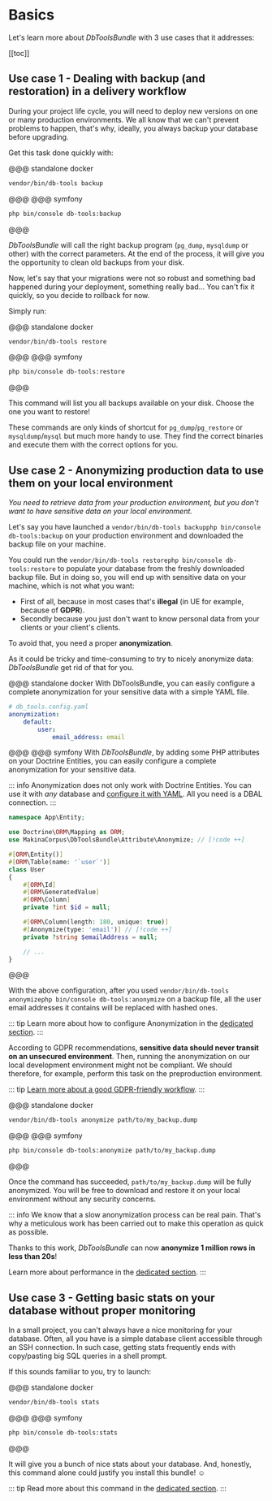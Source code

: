 # Basics

Let's learn more about *DbToolsBundle* with 3 use
cases that it addresses:

[[toc]]

## Use case 1 - Dealing with backup (and restoration) in a delivery workflow

During your project life cycle, you will need to deploy new versions on one or
many production environments. We all know that we can't prevent problems to
happen, that's why, ideally, you always backup your database before upgrading.

Get this task done quickly with:

@@@ standalone docker
```sh
vendor/bin/db-tools backup
```
@@@
@@@ symfony
```sh
php bin/console db-tools:backup
```
@@@

*DbToolsBundle* will call the right backup program (`pg_dump`, `mysqldump` or
other) with the correct parameters. At the end of the process, it will give you
the opportunity to clean old backups from your disk.

Now, let's say that your migrations were not so robust and something bad
happened during your deployment, something really bad... You can't fix it
quickly, so you decide to rollback for now.

Simply run:

@@@ standalone docker
```sh
vendor/bin/db-tools restore
```
@@@
@@@ symfony
```sh
php bin/console db-tools:restore
```
@@@

This command will list you all backups available on your disk. Choose the one
you want to restore!

These commands are only kinds of shortcut for `pg_dump`/`pg_restore` or
`mysqldump`/`mysql` but much more handy to use. They find the correct binaries
and execute them with the correct options for you.

## Use case 2 - Anonymizing production data to use them on your local environment

*You need to retrieve data from your production environment, but you don't want to
have sensitive data on your local environment.*

Let's say you have launched a <span db-tools-flavor="standalone docker">`vendor/bin/db-tools backup`</span><span db-tools-flavor="symfony">`php bin/console db-tools:backup`</span> on your production environment
and downloaded the backup file on your machine.

You could run the <span db-tools-flavor="standalone docker">`vendor/bin/db-tools restore`</span><span db-tools-flavor="symfony">`php bin/console db-tools:restore`</span> to populate your database from the
freshly downloaded backup file. But in doing so, you will end up with sensitive
data on your machine, which is not what you want:
* First of all, because in most cases that's **illegal**
  (in UE for example, because of **GDPR**).
* Secondly because you just don't want to know personal data from your
  clients or your client's clients.

To avoid that, you need a proper **anonymization**.

As it could be tricky and time-consuming to try to nicely anonymize data:
*DbToolsBundle* get rid of that for you.

@@@ standalone docker
With DbToolsBundle, you can easily configure a complete anonymization for
your sensitive data with a simple YAML file.

```yml
# db_tools.config.yaml
anonymization:
    default:
        user:
            email_address: email
```
@@@
@@@ symfony
With *DbToolsBundle*, by adding some PHP attributes on your Doctrine Entities,
you can easily configure a complete anonymization for your sensitive data.

::: info
Anonymization does not only work with Doctrine Entities. You can use it with
*any* database and [configure it with YAML](../configuration/basics#anonymization). All you need is a DBAL connection.
:::

```php
namespace App\Entity;

use Doctrine\ORM\Mapping as ORM;
use MakinaCorpus\DbToolsBundle\Attribute\Anonymize; // [!code ++]

#[ORM\Entity()]
#[ORM\Table(name: '`user`')]
class User
{
    #[ORM\Id]
    #[ORM\GeneratedValue]
    #[ORM\Column]
    private ?int $id = null;

    #[ORM\Column(length: 180, unique: true)]
    #[Anonymize(type: 'email')] // [!code ++]
    private ?string $emailAddress = null;

    // ...
}
```
@@@

With the above configuration, after you used <span db-tools-flavor="standalone docker">`vendor/bin/db-tools anonymize`</span><span db-tools-flavor="symfony">`php bin/console db-tools:anonymize`</span> on a backup file,
all the user email addresses it contains will be replaced with hashed ones.

::: tip
Learn more about how to configure Anonymization in the [dedicated section](../anonymization/essentials).
:::

According to GDPR recommendations, **sensitive data should never transit on an unsecured environment**.
Then, running the anonymization on our local development environment might not be compliant.
We should therefore, for example, perform this task on the preproduction environment.

::: tip
[Learn more about a good GDPR-friendly workflow](../anonymization/workflow).
:::

@@@ standalone docker
```sh
vendor/bin/db-tools anonymize path/to/my_backup.dump
```
@@@
@@@ symfony
```sh
php bin/console db-tools:anonymize path/to/my_backup.dump
```
@@@

Once the command has succeeded, `path/to/my_backup.dump` will be fully anonymized. You will be free
to download and restore it on your local environment without any security concerns.

::: info
We know that a slow anonymization process can be real pain. That's why a meticulous work has been
carried out to make this operation as quick as possible.

Thanks to this work, *DbToolsBundle* can now **anonymize 1 million rows in less than 20s**!

Learn more about performance in the [dedicated section](../anonymization/performance).
:::

## Use case 3 - Getting basic stats on your database without proper monitoring

In a small project, you can't always have a nice monitoring for your database.
Often, all you have is a simple database client accessible through an SSH
connection. In such case, getting stats frequently ends with copy/pasting big
SQL queries in a shell prompt.

If this sounds familiar to you, try to launch:


@@@ standalone docker
```sh
vendor/bin/db-tools stats
```
@@@
@@@ symfony
```sh
php bin/console db-tools:stats
```
@@@

It will give you a bunch of nice stats about your database. And, honestly,
this command alone could justify you install this bundle! :relaxed:

::: tip
Read more about this command in the [dedicated section](../stats).
:::
